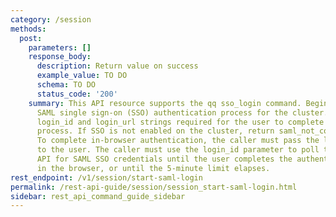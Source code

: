 ```yaml
---
category: /session
methods:
  post:
    parameters: []
    response_body:
      description: Return value on success
      example_value: TO DO
      schema: TO DO
      status_code: '200'
    summary: This API resource supports the qq sso_login command. Begin an interactive
      SAML single sign-on (SSO) authentication process for the cluster. Return the
      login_id and login_url strings required for the user to complete the authentication
      process. If SSO is not enabled on the cluster, return saml_not_configured_error.
      To complete in-browser authentication, the caller must pass the login_url parameter
      to the user. The caller must use the login_id parameter to poll the retrieve-saml-login
      API for SAML SSO credentials until the user completes the authentication process
      in the browser, or until the 5-minute limit elapses.
rest_endpoint: /v1/session/start-saml-login
permalink: /rest-api-guide/session/session_start-saml-login.html
sidebar: rest_api_command_guide_sidebar
---
```

